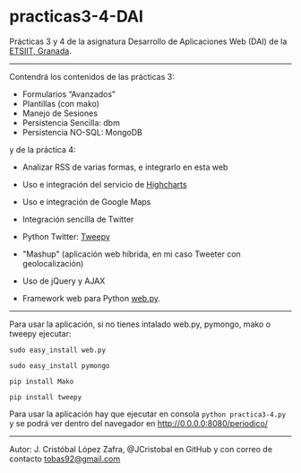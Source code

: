 practicas3-4-DAI
================

Prácticas 3 y 4 de la asignatura Desarrollo de Aplicaciones Web (DAI) de la [ETSIIT, Granada](http://etsiit.ugr.es/).

***

Contendrá los contenidos de las prácticas 3:

* Formularios “Avanzados”
* Plantillas (con mako)
* Manejo de Sesiones
* Persistencia Sencilla: dbm
* Persistencia NO-SQL: MongoDB

y de la práctica 4:

* Analizar RSS de varias formas, e integrarlo en esta web
* Uso e integración del servicio de [Highcharts](http://www.highcharts.com/)
* Uso e integración de Google Maps
* Integración sencilla de Twitter
* Python Twitter: [Tweepy](http://pythonhosted.org/tweepy/html/)
* "Mashup" (aplicación web híbrida, en mi caso Tweeter con geolocalización)
* Uso de jQuery y AJAX

* Framework web para Python [web.py](http://webpy.org/). 


***

Para usar la aplicación, si no tienes intalado web.py, pymongo, mako o tweepy ejecutar:

`sudo easy_install web.py`

`sudo easy_install pymongo`

`pip install Mako`

`pip install tweepy`


Para usar la aplicación  hay que ejecutar en consola `python practica3-4.py` y se podrá ver dentro del navegador en http://0.0.0.0:8080/periodico/

***

Autor:
J. Cristóbal López Zafra, @JCristobal en GitHub y con correo de contacto tobas92@gmail.com
